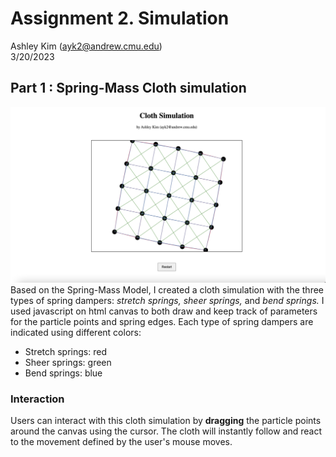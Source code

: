 # Assignment 2. Simulation
Ashley Kim (ayk2@andrew.cmu.edu) <br/>
3/20/2023

## Part 1 : Spring-Mass Cloth simulation ##
![screenshot of cloth simulation webpage](./cloth_sim.png)
Based on the Spring-Mass Model, I created a cloth simulation with the three types of spring dampers: *stretch springs, sheer springs,* and *bend springs.*
I used javascript on html canvas to both draw and keep track of parameters for the particle points and spring edges. 
Each type of spring dampers are indicated using different colors:

* Stretch springs: red
* Sheer springs: green
* Bend springs: blue


### Interaction ###
Users can interact with this cloth simulation by **dragging** the particle points around the canvas using the cursor. 
The cloth will instantly follow and react to the movement defined by the user's mouse moves.
